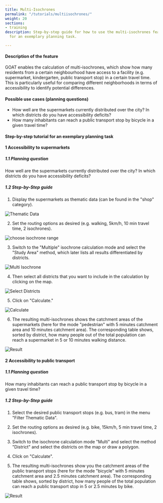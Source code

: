 ```yaml
---
title: Multi-Isochrones
permalink: "/tutorials/multiisochrones/"
weight: 20
sections:
- training
description: Step-by-step guide for how to use the multi-isochrones feature in GOAT
  for an exemplary planning task.

---
```

#### Description of the feature

GOAT enables the calculation of multi-isochrones, which show how many residents from a certain neighbourhood have access to a facility (e.g. supermarket, kindergarten, public transport stop) in a certain travel time. This is particularly useful for comparing different neighborhoods in terms of accessibility to identify potential differences.

#### Possible use cases (planning questions)

* How well are the supermarkets currently distributed over the city? In which districts do you have accessibility deficits?
* How many inhabitants can reach a public transport stop by bicycle in a given travel time?

#### Step-by-step tutorial for an exemplary planning task

#### 1 Accessibility to supermarkets

##### 1.1 Planning question

How well are the supermarkets currently distributed over the city? In which districts do you have accessibility deficits?

##### 1.2 Step-by-Step guide

1. Display the supermarkets as thematic data (can be found in the "shop" category).

<img src="/images/training_materials/Isochrone/amenity_supermarket_en.png"  alt="Thematic Data" style="max-height:400px;"/>

2. Set the routing options as desired (e.g. walking, 5km/h, 10 min travel time, 2 isochrones).
   
<img src="/images/training_materials/Isochrone/isochrone_settings_en.png"  alt="choose isochrone range" style="max-height:220px;"/>

3. Switch to the "Multiple" isochrone calculation mode and select the "Study Area" method, which later lists all results differentiated by districts.

<img src="/images/training_materials/Multiisochrones/multi_en.png"  alt="Multi Isochrone" style="max-height:200px;"/>

4. Then select all districts that you want to include in the calculation by clicking on the map.

<img src="/images/training_materials/Multiisochrones/select_study_area_en.png"  alt="Select Districts"/>

5. Click on "Calculate."

<img src="/images/training_materials/Multiisochrones/calculate_en.png"  alt="Calculate" style="max-height:220px;"/>

6. The resulting multi-isochrones shows the catchment areas of the supermarkets (here for the mode "pedestrian" with 5 minutes catchment area and 10 minutes catchment area). The corresponding table shows, sorted by district, how many people out of the total population can reach a supermarket in 5 or 10 minutes walking distance.

<img src="/images/training_materials/Multiisochrones/result_multiisochrone_en.png"  alt="Result" />

#### 2 Accessibility to public transport

##### 1.1 Planning question

How many inhabitants can reach a public transport stop by bicycle in a given travel time?

##### 1.2 Step-by-Step guide

1. Select the desired public transport stops (e.g. bus, tram) in the menu "Filter Thematic Data". 
   
2. Set the routing options as desired (e.g. bike, 15km/h, 5 min travel time, 2 isochrones). 
   
3. Switch to the isochrone calculation mode "Multi" and select the method "District" and select the districts on the map or draw a polygon.
   
4. Click on "Calculate". 
   
5. The resulting multi-isochrones show you the catchment areas of the public transport stops (here for the mode "bicycle" with 5 minutes catchment area and 2.5 minutes catchment area). The corresponding table shows, sorted by district, how many people of the total population can reach a public transport stop in 5 or 2.5 minutes by bike.

<img src="/images/training_materials/Multiisochrones/result_multiisochrone_öv_en.png"  alt="Result" />